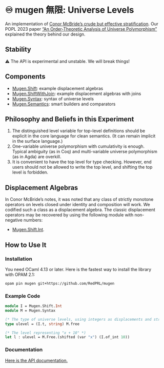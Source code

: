 # ♾️ mugen 無限: Universe Levels

An implementation of [Conor McBride’s crude but effective stratification](https://personal.cis.strath.ac.uk/conor.mcbride/Crude.pdf). Our POPL 2023 paper [“An Order-Theoretic Analysis of Universe Polymorphism”](https://favonia.org/files/mugen.pdf) explained the theory behind our design.

## Stability

⚠ The API is experimental and unstable. We will break things!

## Components

- [Mugen.Shift](https://redprl.org/mugen/mugen/Mugen/Shift): example displacement algebras
- [Mugen.ShiftWithJoin](https://redprl.org/mugen/mugen/Mugen/ShiftWithJoin): example displacement algebras with joins
- [Mugen.Syntax](https://redprl.org/mugen/mugen/Mugen/Syntax): syntax of universe levels
- [Mugen.Semantics](https://redprl.org/mugen/mugen/Mugen/Semantics): smart builders and comparators

## Philosophy and Beliefs in this Experiment

1. The distinguished level variable for top-level definitions should be explicit in the core language for clean semantics. (It can remain implicit in the surface language.)
2. One-variable universe polymorphism with cumulativity is enough. Typical ambiguity (as in Coq) and multi-variable universe polymorphism (as in Agda) are overkill.
3. It is convenient to have the top level for type checking. However, end users should not be allowed to write the top level, and shifting the top level is forbidden.

## Displacement Algebras

In Conor McBride’s notes, it was noted that any class of strictly monotone operators on levels closed under identity and composition will work. We codified such a class as a displacement algebra. The classic displacement operators may be recovered by using the following module with non-negative numbers:

- [Mugen.Shift.Int](https://redprl.org/mugen/mugen/Mugen/Shift/Int).

## How to Use It

### Installation

You need OCaml 4.13 or later. Here is the fastest way to install the library with OPAM 2.1:

```sh
opam pin mugen git+https://github.com/RedPRL/mugen
```

### Example Code

```ocaml
module I = Mugen.Shift.Int
module M = Mugen.Syntax

(* The type of universe levels, using integers as displacements and strings as variable names. *)
type ulevel = (I.t, string) M.free

(* The level representing "x + 10" *)
let l : ulevel = M.Free.(shifted (var "x") (I.of_int 10))
```

### Documentation

[Here is the API documentation.](https://redprl.org/mugen/mugen/Mugen)
